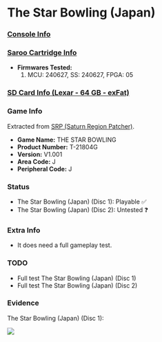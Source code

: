 # The Star Bowling (Japan)

### [Console Info](../../../../../Info/Consoles/VA13/README.md)

### [Saroo Cartridge Info](../../../../../Info/Cartridges/GuangzhouSanStarOnlineShop/1.6/README.md)

- <b>Firmwares Tested:</b>
  1. MCU: 240627, SS: 240627, FPGA: 05

### [SD Card Info (Lexar - 64 GB - exFat)](../../../../../Info/SdCards/Lexar/64GB/exfat/README.md)

### Game Info

Extracted from [SRP (Saturn Region Patcher)](https://segaxtreme.net/resources/saturn-region-patcher.81/download).

- <b>Game Name:</b> THE STAR BOWLING
- <b>Product Number:</b> T-21804G
- <b>Version:</b> V1.001
- <b>Area Code:</b> J
- <b>Peripheral Code:</b> J

### Status

- The Star Bowling (Japan) (Disc 1): Playable :white_check_mark:
- The Star Bowling (Japan) (Disc 2): Untested :question:

### Extra Info

- It does need a full gameplay test.

### TODO

- Full test The Star Bowling (Japan) (Disc 1)
- Full test The Star Bowling (Japan) (Disc 2)

### Evidence

The Star Bowling (Japan) (Disc 1):

[![](https://img.youtube.com/vi/3ru-4PTDSWM/0.jpg)](https://www.youtube.com/watch?v=3ru-4PTDSWM)
